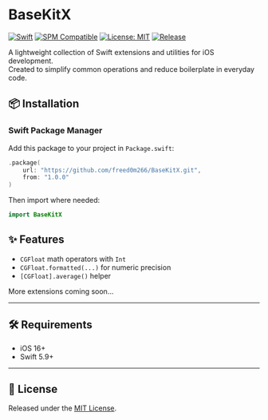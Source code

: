 # BaseKitX

[![Swift](https://img.shields.io/badge/Swift-5.9-orange.svg)](https://swift.org)
[![SPM Compatible](https://img.shields.io/badge/SPM-Compatible-brightgreen.svg)](https://swift.org/package-manager/)
[![License: MIT](https://img.shields.io/badge/License-MIT-blue.svg)](LICENSE)
[![Release](https://img.shields.io/github/v/release/freed0m266/BaseKitX)](https://github.com/freed0m266/BaseKitX/releases)

A lightweight collection of Swift extensions and utilities for iOS development.  
Created to simplify common operations and reduce boilerplate in everyday code.

## 📦 Installation

### Swift Package Manager

Add this package to your project in `Package.swift`:

```swift
.package(
    url: "https://github.com/freed0m266/BaseKitX.git",
    from: "1.0.0"
)
```

Then import where needed:

```swift
import BaseKitX
```

## ✨ Features

- `CGFloat` math operators with `Int`
- `CGFloat.formatted(...)` for numeric precision
- `[CGFloat].average()` helper

More extensions coming soon...

---

## 🛠 Requirements

- iOS 16+
- Swift 5.9+

---

## 📄 License

Released under the [MIT License](LICENSE).
